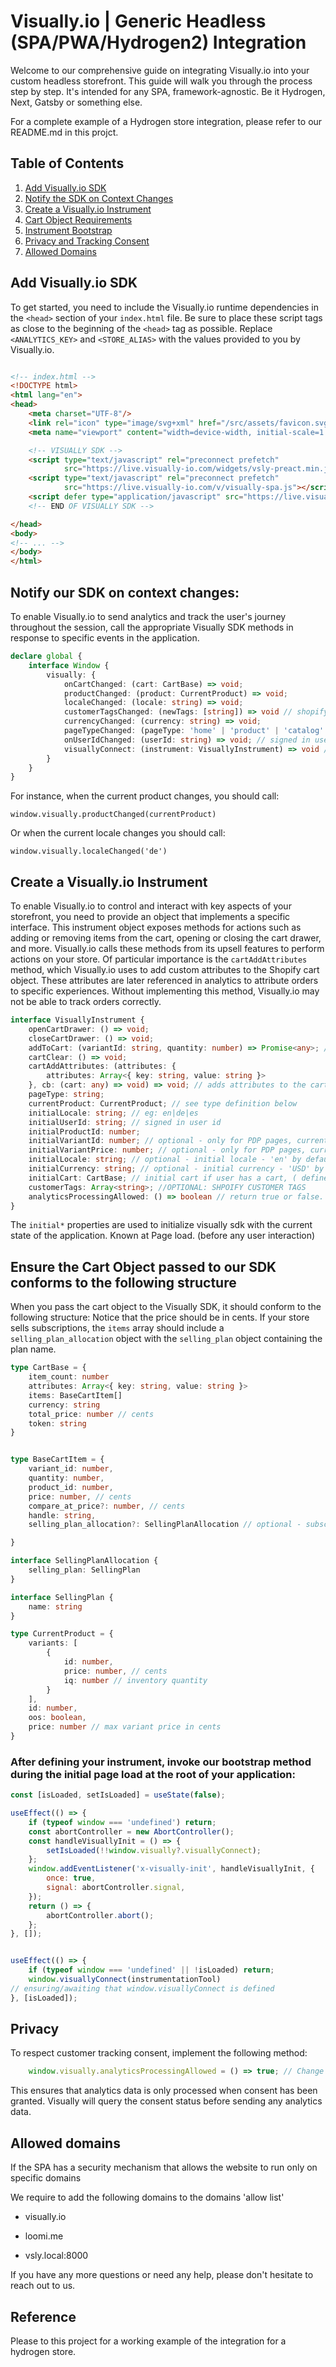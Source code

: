 # Visually.io | Generic Headless (SPA/PWA/Hydrogen2) Integration

Welcome to our comprehensive guide on integrating Visually.io into your custom headless storefront.
This guide will walk you through the process step by step.
It's intended for any SPA, framework-agnostic. 
Be it Hydrogen, Next, Gatsby or something else.

For a complete example of a Hydrogen store integration, please refer to our README.md in this projct.

## Table of Contents

1. [Add Visually.io SDK](#add-visuallyio-sdk)
2. [Notify the SDK on Context Changes](#notify-our-sdk-on-context-changesgg)
3. [Create a Visually.io Instrument](#create-a-visuallyio-instrument)
4. [Cart Object Requirements](#ensure-the-cart-object-passed-to-our-sdk-conforms-to-the-following-structure)
5. [Instrument Bootstrap](#after-defining-your-instrument-invoke-our-bootstrap-method-during-the-initial-page-load-at-the-root-of-your-application)
6. [Privacy and Tracking Consent](#privacy)
7. [Allowed Domains](#allowed-domains)

## Add Visually.io SDK

To get started, you need to include the Visually.io runtime dependencies in the `<head>` section of your `index.html` file.
Be sure to place these script tags as close to the beginning of the `<head>` tag as possible. Replace `<ANALYTICS_KEY>`
and `<STORE_ALIAS>` with the values provided to you by Visually.io.

```html

<!-- index.html -->
<!DOCTYPE html>
<html lang="en">
<head>
    <meta charset="UTF-8"/>
    <link rel="icon" type="image/svg+xml" href="/src/assets/favicon.svg"/>
    <meta name="viewport" content="width=device-width, initial-scale=1.0"/>

    <!-- VISUALLY SDK -->
    <script type="text/javascript" rel="preconnect prefetch"
            src="https://live.visually-io.com/widgets/vsly-preact.min.js?k=<STORE_API_KEY>&e=2&s=<STORE_ALIAS>"></script>
    <script type="text/javascript" rel="preconnect prefetch"
            src="https://live.visually-io.com/v/visually-spa.js"></script>
    <script defer type="application/javascript" src="https://live.visually-io.com/v/visually-a-spa.js"></script>
    <!-- END OF VISUALLY SDK -->

</head>
<body>
<!-- ... -->
</body>
</html>
```

## Notify our SDK on context changes:

To enable Visually.io to send analytics and track the user's journey throughout the session, 
call the appropriate Visually SDK methods in response to specific events in the application.

```typescript
declare global {
    interface Window {
        visually: {
            onCartChanged: (cart: CartBase) => void;
            productChanged: (product: CurrentProduct) => void;
            localeChanged: (locale: string) => void;
            customerTagsChanged: (newTags: [string]) => void // shopify customer tags
            currencyChanged: (currency: string) => void;
            pageTypeChanged: (pageType: 'home' | 'product' | 'catalog' | 'other') => void;
            onUserIdChanged: (userId: string) => void; // signed in user id
            visuallyConnect: (instrument: VisuallyInstrument) => void // connect the instrument to the Visually SDK once on page load
        }
    }
}
```

For instance, when the current product changes, you should call:
```javscript
window.visually.productChanged(currentProduct)
```
Or when the current locale changes you should call:
```javscript
window.visually.localeChanged('de')
```

## Create a Visually.io Instrument

To enable Visually.io to control and interact with key aspects of your storefront, you need to provide an object that implements a specific interface.
This instrument object exposes methods for actions such as adding or removing items from the cart, opening or closing the cart drawer, and more. 
Visually.io calls these methods from its upsell features to perform actions on your store. 
Of particular importance is the `cartAddAttributes` method, which Visually.io uses to add custom attributes to the Shopify cart object.
These attributes are later referenced in analytics to attribute orders to specific experiences.
Without implementing this method, Visually.io may not be able to track orders correctly.

```typescript
interface VisuallyInstrument {
    openCartDrawer: () => void;
    closeCartDrawer: () => void;
    addToCart: (variantId: string, quantity: number) => Promise<any>; // should create cart if none
    cartClear: () => void;
    cartAddAttributes: (attributes: {
        attributes: Array<{ key: string, value: string }>
    }, cb: (cart: any) => void) => void; // adds attributes to the cart
    pageType: string;
    currentProduct: CurrentProduct; // see type definition below
    initialLocale: string; // eg: en|de|es
    initialUserId: string; // signed in user id
    initialProductId: number;
    initialVariantId: number; // optional - only for PDP pages, current variant id
    initialVariantPrice: number; // optional - only for PDP pages, current variant price
    initialLocale: string; // optional - initial locale - 'en' by default
    initialCurrency: string; // optional - initial currency - 'USD' by default
    initialCart: CartBase; // initial cart if user has a cart, ( defined above )
    customerTags: Array<string>; //OPTIONAL: SHPOIFY CUSTOMER TAGS
    analyticsProcessingAllowed: () => boolean // return true or false. Depending on the user tracking consent
}
```
The `initial*` properties are used to initialize visually sdk with the current state of the application. Known at Page load. (before any user interaction)

## Ensure the Cart Object passed to our SDK conforms to the following structure
When you pass the cart object to the Visually SDK, it should conform to the following structure:
Notice that the price should be in cents.
If your store sells subscriptions, the `items` array should include a `selling_plan_allocation` object with the `selling_plan` object containing the plan name.
```typescript
type CartBase = {
    item_count: number
    attributes: Array<{ key: string, value: string }>
    items: BaseCartItem[]
    currency: string
    total_price: number // cents
    token: string
}


type BaseCartItem = {
    variant_id: number,
    quantity: number,
    product_id: number,
    price: number, // cents
    compare_at_price?: number, // cents
    handle: string,
    selling_plan_allocation?: SellingPlanAllocation // optional - subscriptions info

}

interface SellingPlanAllocation {
    selling_plan: SellingPlan
}

interface SellingPlan {
    name: string
}

type CurrentProduct = {
    variants: [
        {
            id: number,
            price: number, // cents
            iq: number // inventory quantity
        }
    ],
    id: number,
    oos: boolean,
    price: number // max variant price in cents
}
```

### After defining your instrument, invoke our bootstrap method during the initial page load at the root of your application:

```js
const [isLoaded, setIsLoaded] = useState(false);

useEffect(() => {
    if (typeof window === 'undefined') return;
    const abortController = new AbortController();
    const handleVisuallyInit = () => {
        setIsLoaded(!!window.visually?.visuallyConnect);
    };
    window.addEventListener('x-visually-init', handleVisuallyInit, {
        once: true,
        signal: abortController.signal,
    });
    return () => {
        abortController.abort();
    };
}, []);


useEffect(() => {
    if (typeof window === 'undefined' || !isLoaded) return;
    window.visuallyConnect(instrumentationTool)
// ensuring/awaiting that window.visuallyConnect is defined 
}, [isLoaded]);
```


## Privacy
To respect customer tracking consent, implement the following method:

```typescript
    window.visually.analyticsProcessingAllowed = () => true; // Change this to false if user declined tracking consent
```
This ensures that analytics data is only processed when consent has been granted.
Visually will query the consent status before sending any analytics data.


## Allowed domains


If the SPA has a security mechanism that allows the website to run only on specific domains

We require to add the following domains to the domains 'allow list'

- visually.io

- loomi.me

- vsly.local:8000


If you have any more questions or need any help, please don't hesitate to reach out to us.


## Reference
Please to this project for a working example of the integration for a hydrogen store.